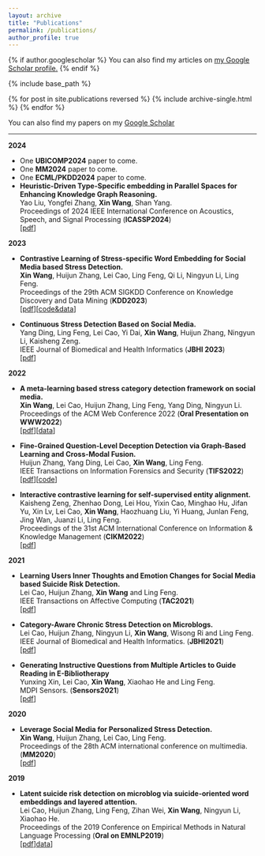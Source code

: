 ```yaml
---
layout: archive
title: "Publications"
permalink: /publications/
author_profile: true
---
```


{% if author.googlescholar %}
  You can also find my articles on <u><a href="{{author.googlescholar}}">my Google Scholar profile</a>.</u>
{% endif %}

{% include base_path %}

{% for post in site.publications reversed %}
  {% include archive-single.html %}
{% endfor %}


You can also find my papers on my [Google Scholar](https://scholar.google.com/citations?user=K9-1BcQAAAAJ)

---
**2024**
- One **UBICOMP2024** paper to come.
- One **MM2024** paper to come.
- One **ECML/PKDD2024** paper to come.
- **Heuristic-Driven Type-Specific embedding in Parallel Spaces for Enhancing Knowledge Graph Reasoning.**<br>
Yao Liu, Yongfei Zhang, **Xin Wang**, Shan Yang.<br>
Proceedings of 2024 IEEE International Conference on Acoustics, Speech, and Signal Processing (**ICASSP2024**)<br>
[[pdf](https://ieeexplore.ieee.org/abstract/document/10445955)]

**2023**
- **Contrastive Learning of Stress-specific Word Embedding for Social Media based Stress Detection.**<br>
**Xin Wang**, Huijun Zhang, Lei Cao, Ling Feng, Qi Li, Ningyun Li, Ling Feng.<br>
Proceedings of the 29th ACM SIGKDD Conference on Knowledge Discovery and Data Mining (**KDD2023**)<br>
[[pdf](https://dl.acm.org/doi/pdf/10.1145/3580305.3599795)][[code&data](https://github.com/xin-wang18/SSE)]

- **Continuous Stress Detection Based on Social Media.**<br>
Yang Ding, Ling Feng, Lei Cao, Yi Dai, **Xin Wang**, Huijun Zhang, Ningyun Li, Kaisheng Zeng.<br>
IEEE Journal of Biomedical and Health Informatics (**JBHI 2023**)<br>
[[pdf](https://ieeexplore.ieee.org/abstract/document/10151672)]

**2022**
- **A meta-learning based stress category detection framework on social media.**<br>
**Xin Wang**, Lei Cao, Huijun Zhang, Ling Feng, Yang Ding, Ningyun Li.<br>
Proceedings of the ACM Web Conference 2022 (**Oral Presentation on WWW2022**)<br>
[[pdf](https://dl.acm.org/doi/pdf/10.1145/3485447.3512013)][[data](https://github.com/xin-wang18/Categroy-Dataset)]

- **Fine-Grained Question-Level Deception Detection via Graph-Based Learning and Cross-Modal Fusion.**<br>
Huijun Zhang, Yang Ding, Lei Cao, **Xin Wang**, Ling Feng.<br>
IEEE Transactions on Information Forensics and Security (**TIFS2022**)<br>
[[pdf](https://ieeexplore.ieee.org/abstract/document/9808161)][[code](https://github.com/zhjsss12/GCFM-pytorch)]

- **Interactive contrastive learning for self-supervised entity alignment.**<br>
Kaisheng Zeng, Zhenhao Dong, Lei Hou, Yixin Cao, Minghao Hu, Jifan Yu, Xin Lv, Lei Cao, **Xin Wang**, Haozhuang Liu, Yi Huang, Junlan Feng, Jing Wan, Juanzi Li, Ling Feng.<br>
Proceedings of the 31st ACM International Conference on Information & Knowledge Management (**CIKM2022**)<br>
[[pdf](https://dl.acm.org/doi/pdf/10.1145/3511808.3557364)]

**2021**
- **Learning Users Inner Thoughts and Emotion Changes for Social Media based Suicide Risk Detection.**<br>
Lei Cao, Huijun Zhang, **Xin Wang** and Ling Feng.<br>
IEEE Transactions on Affective Computing (**TAC2021**)<br>
[[pdf](https://ieeexplore.ieee.org/abstract/document/9551751)]

- **Category-Aware Chronic Stress Detection on Microblogs.**<br>
Lei Cao, Huijun Zhang, Ningyun Li, **Xin Wang**, Wisong Ri and Ling Feng.<br>
IEEE Journal of Biomedical and Health Informatics. (**JBHI2021**)<br>
[[pdf](https://ieeexplore.ieee.org/abstract/document/9460815)]

- **Generating Instructive Questions from Multiple Articles to Guide Reading in E-Bibliotherapy**<br>
Yunxing Xin, Lei Cao, **Xin Wang**, Xiaohao He and Ling Feng.<br>
MDPI Sensors. (**Sensors2021**)<br>
[[pdf](https://www.mdpi.com/1424-8220/21/9/3223)]

**2020**
- **Leverage Social Media for Personalized Stress Detection.**<br>
**Xin Wang**, Huijun Zhang, Lei Cao, Ling Feng.<br>
Proceedings of the 28th ACM international conference on multimedia. (**MM2020**)<br>
[[pdf](https://dl.acm.org/doi/pdf/10.1145/3394171.3413596)]

**2019**
- **Latent suicide risk detection on microblog via suicide-oriented word embeddings and layered attention.**<br>
Lei Cao, Huijun Zhang, Ling Feng, Zihan Wei, **Xin Wang**, Ningyun Li, Xiaohao He.<br>
Proceedings of the 2019 Conference on Empirical Methods in Natural Language Processing (**Oral on EMNLP2019**)<br>
[[pdf](https://arxiv.org/pdf/1910.12038.pdf)][data](https://github.com/bryant03/Sina-Weibo-Dataset)]
